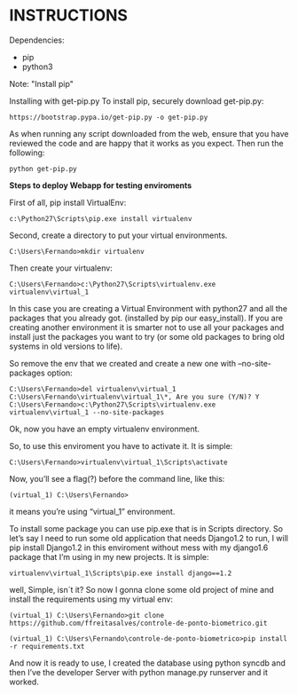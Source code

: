 # INSTRUCTIONS

Dependencies:
  - pip
  - python3
  
Note: "Install pip"

Installing with get-pip.py
To install pip, securely download get-pip.py:
```
https://bootstrap.pypa.io/get-pip.py -o get-pip.py
```
As when running any script downloaded from the web, ensure that you have reviewed the code and are happy that it works as you expect. Then run the following:
```
python get-pip.py
```

**Steps to deploy Webapp for testing enviroments** 

First of all, pip install VirtualEnv:
```
c:\Python27\Scripts\pip.exe install virtualenv
``` 

Second, create a directory to put your virtual environments.

```
C:\Users\Fernando>mkdir virtualenv
```
Then create your virtualenv:

```
C:\Users\Fernando>c:\Python27\Scripts\virtualenv.exe virtualenv\virtual_1
```
In this case you are creating a Virtual Environment with python27 and all the packages that you already got. (installed by pip our easy_install).
If you are creating another environment it is smarter not to use all your packages and install just the packages you want to try (or some old packages to bring old systems in old versions to life).

So remove the env that we created and create a new one with –no-site-packages option:
```
C:\Users\Fernando>del virtualenv\virtual_1
C:\Users\Fernando\virtualenv\virtual_1\*, Are you sure (Y/N)? Y
C:\Users\Fernando>c:\Python27\Scripts\virtualenv.exe virtualenv\virtual_1 --no-site-packages
```
Ok, now you have an empty virtualenv environment.

So, to use this enviroment you have to activate it. It is simple:

```
C:\Users\Fernando>virtualenv\virtual_1\Scripts\activate
```
Now, you’ll see a flag(?) before the command line, like this:

```
(virtual_1) C:\Users\Fernando>
```
it means you’re using “virtual_1” environment.

To install some package you can use pip.exe that is in Scripts directory.
So let’s say I need to run some old application that needs Django1.2 to run, I will pip install Django1.2 in this enviroment without mess with my django1.6 package that I’m using in my new projects. It is simple:

```
virtualenv\virtual_1\Scripts\pip.exe install django==1.2
```
well, Simple, isn´t it? So now I gonna clone some old project of mine and install the requirements using my virtual env:

```
(virtual_1) C:\Users\Fernando>git clone https://github.com/ffreitasalves/controle-de-ponto-biometrico.git

(virtual_1) C:\Users\Fernando\controle-de-ponto-biometrico>pip install -r requirements.txt
```
And now it is ready to use, I created the database using python syncdb and then I’ve the developer Server with python manage.py runserver and it worked.